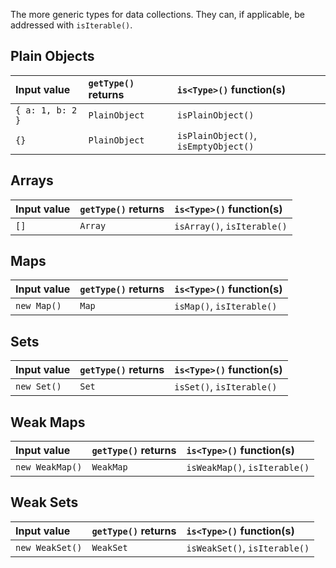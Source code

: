 The more generic types for data collections. They can, if applicable, be addressed with `isIterable()`. 
## Plain Objects

| Input value      | `getType()` returns | `is<Type>()` function(s)            |
|:-----------------|:--------------------|:-------------------------------------|
| `{ a: 1, b: 2 }` | `PlainObject`       | `isPlainObject()`                    |
| `{}`             | `PlainObject`       | `isPlainObject()`, `isEmptyObject()` |

## Arrays

| Input value | `getType()` returns | `is<Type>()` function(s)   |
|:------------|:--------------------|:----------------------------|
| `[]`        | `Array`             | `isArray()`, `isIterable()` |

## Maps

| Input value | `getType()` returns | `is<Type>()` function(s) |
|:------------|:--------------------|:--------------------------|
| `new Map()` | `Map`               | `isMap()`, `isIterable()` |

## Sets

| Input value | `getType()` returns | `is<Type>()` function(s) |
|:------------|:--------------------|:--------------------------|
| `new Set()` | `Set`               | `isSet()`, `isIterable()` |

## Weak  Maps

| Input value     | `getType()` returns | `is<Type>()` function(s)     |
|:----------------|:--------------------|:------------------------------|
| `new WeakMap()` | `WeakMap`           | `isWeakMap()`, `isIterable()` |

## Weak Sets

| Input value     | `getType()` returns | `is<Type>()` function(s)     |
|:----------------|:--------------------|:------------------------------|
| `new WeakSet()` | `WeakSet`           | `isWeakSet()`, `isIterable()` |
